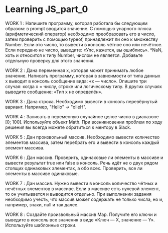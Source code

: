 # Learning JS_part_0

WORK 1 :
Напишите программу, которая работала бы следующим образом: в prompt вводится значение. С помощью унарного плюса (арифметический оператор) необходимо преобразовать его
в число, затем проверить с помощью typeof, принадлежит ли оно к множеству Number.
Если это число, то вывести в консоль чётное оно или нечётное.
Если передано не число, выведите: «Упс, кажется, вы ошиблись».
*NaN, хоть и относится к типу Number, числом не является. Добавьте отдельную проверку для этого значения.

WORK 2 :
Дана переменная x, которая может принимать любое значение. Написать программу, которая в зависимости от типа данных x выводит в консоль сообщение вида: «x — число».
Опишите три случая: когда х = числу, строке или логическому типу. В других случаях выводите сообщение: «Тип x не определён».

WORK 3 :
Дана строка. Необходимо вывести в консоль перевёрнутый вариант. Например, "Hello" -> "olleH".

WORK 4 :
Записать в переменную случайное целое число в диапазоне [0; 100]. Используйте объект Math.
При возникновении проблем по ходу решения вы всегда можете обратиться к ментору в Slack.

WORK 5 :
Дан произвольный массив. Необходимо вывести количество элементов массива, затем перебрать его и вывести в консоль каждый элемент массива.

WORK 6 :
Дан массив. Проверить, одинаковые ли элементы в массиве и вывести результат true или false в консоль. Речь идёт не о двух рядом стоящих одинаковых элементах, а обо всех.
Проверить, все ли элементы в массиве одинаковые.

WORK 7 :
Дан массив. Нужно вывести в консоль количество чётных и нечётных элементов в массиве. Если в массиве есть нулевой элемент, то он учитывается и выводится отдельно. 
При выполнении задания необходимо учесть, что массив может содержать не только числа, но и, например, знаки, null и так далее.

WORK 8 :
Создайте произвольный массив Map. Получите его ключи и выведите в консоль все значения в виде «Ключ — Х, значение — Y».
Используйте шаблонные строки.
